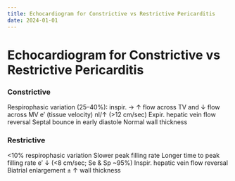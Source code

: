```yaml
---
title: Echocardiogram for Constrictive vs Restrictive Pericarditis
date: 2024-01-01
---
```

# Echocardiogram for Constrictive vs Restrictive Pericarditis


### Constrictive
Respirophasic variation (25–40%): inspir. → ↑ flow across TV and ↓ flow across MV
e′ (tissue velocity) nl/↑ (>12 cm/sec)
Expir. hepatic vein flow reversal
Septal bounce in early diastole
Normal wall thickness

### Restrictive
<10% respirophasic variation
Slower peak filling rate
Longer time to peak filling rate
e′ ↓ (<8 cm/sec; Se & Sp ~95%)
Inspir. hepatic vein flow reversal
Biatrial enlargement
± ↑ wall thickness
